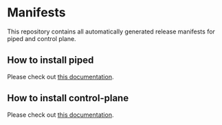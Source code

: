 # Manifests

This repository contains all automatically generated release manifests for piped and control plane.

## How to install piped

Please check out [this documentation](https://pipecd.dev/docs/operator-manual/piped/installation/).

## How to install control-plane

Please check out [this documentation](https://pipecd.dev/docs/operator-manual/control-plane/installation/).
